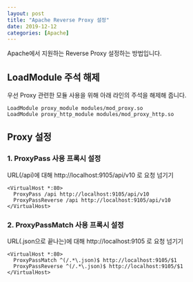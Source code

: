 ```yaml
---
layout: post
title: "Apache Reverse Proxy 설정"
date: 2019-12-12
categories: [Apache]
---
```


Apache에서 지원하는 Reverse Proxy 설정하는 방법입니다.

## LoadModule 주석 해제

우선 Proxy 관련한 모듈 사용을 위해 아래 라인의 주석을 해제해 줍니다.

```shell
LoadModule proxy_module modules/mod_proxy.so
LoadModule proxy_http_module modules/mod_proxy_http.so
```

## Proxy 설정

### 1. ProxyPass 사용 프록시 설정

URL(/api)에 대해 http://localhost:9105/api/v10 로 요청 넘기기

```shell
<VirtualHost *:80>
  ProxyPass /api http://localhost:9105/api/v10
  ProxyPassReverse /api http://localhost:9105/api/v10
</VirtualHost>
```

### 2. ProxyPassMatch 사용 프록시 설정

URL(.json으로 끝나는)에 대해 http://localhost:9105 로 요청 넘기기

```shell
<VirtualHost *:80>
  ProxyPassMatch ^(/.*\.json)$ http://localhost:9105/$1
  ProxyPassReverse ^(/.*\.json)$ http://localhost:9105/$1
</VirtualHost>
```

